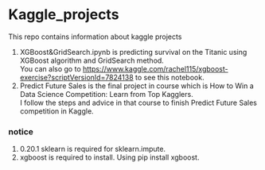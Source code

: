 # Kaggle_projects
This repo contains information about kaggle projects<br/>
1. XGBoost&GridSearch.ipynb is predicting survival on the Titanic using XGBoost algorithm and GridSearch method.<br/>
You can also go to https://www.kaggle.com/rachel115/xgboost-exercise?scriptVersionId=7824138 to see this notebook.
2. Predict Future Sales is the final project in course which is How to Win a Data Science Competition: Learn from Top Kagglers.<br/>
I follow the steps and advice in that course to finish Predict Future Sales competition in Kaggle.
### notice
1. 0.20.1 sklearn is required for sklearn.impute. 
2. xgboost is required to install. Using pip install xgboost.
